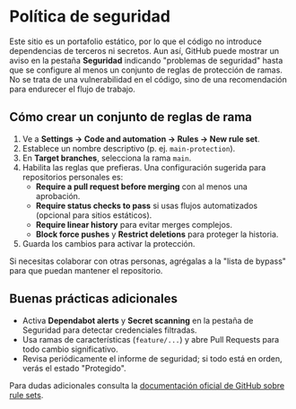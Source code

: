 # Política de seguridad

Este sitio es un portafolio estático, por lo que el código no introduce dependencias de terceros ni secretos.
Aun así, GitHub puede mostrar un aviso en la pestaña **Seguridad** indicando "problemas de seguridad" hasta
que se configure al menos un conjunto de reglas de protección de ramas. No se trata de una vulnerabilidad en
el código, sino de una recomendación para endurecer el flujo de trabajo.

## Cómo crear un conjunto de reglas de rama

1. Ve a **Settings → Code and automation → Rules → New rule set**.
2. Establece un nombre descriptivo (p. ej. `main-protection`).
3. En **Target branches**, selecciona la rama `main`.
4. Habilita las reglas que prefieras. Una configuración sugerida para repositorios personales es:
   - **Require a pull request before merging** con al menos una aprobación.
   - **Require status checks to pass** si usas flujos automatizados (opcional para sitios estáticos).
   - **Require linear history** para evitar merges complejos.
   - **Block force pushes** y **Restrict deletions** para proteger la historia.
5. Guarda los cambios para activar la protección.

Si necesitas colaborar con otras personas, agrégalas a la "lista de bypass" para que puedan mantener el repositorio.

## Buenas prácticas adicionales

- Activa **Dependabot alerts** y **Secret scanning** en la pestaña de Seguridad para detectar credenciales filtradas.
- Usa ramas de características (`feature/...`) y abre Pull Requests para todo cambio significativo.
- Revisa periódicamente el informe de seguridad; si todo está en orden, verás el estado "Protegido".

Para dudas adicionales consulta la [documentación oficial de GitHub sobre rule sets](https://docs.github.com/es/repositories/configuring-branches-and-merges-in-your-repository/managing-rulesets-for-repositories-in-your-organization).
